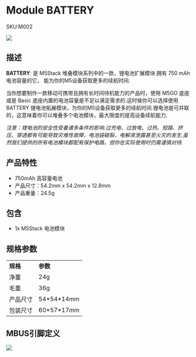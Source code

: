 # Module BATTERY

<el-tag effect="plain">SKU:M002</el-tag>

<div class="product_pic"><img src="assets/img/product_pics/module/battery/module_battery_01.webp"></div>

## 描述

**BATTERY**: 是 M5Stack 堆叠模块系列中的一款，锂电池扩展模块.拥有 750 mAh 电池容量的它， 能为你的M5设备获取更多的续航时间.

当你想要制作一款移动可携带且拥有长时间待机能力的产品时，使用 M5GO 底座或是 Basic 底座内置的电池容量是不足以满足需求的.这时候你可以选择使用 BATTERY 锂电池拓展模块，为你的M5设备获取更多的续航时间.锂电池是可并联的，这意味着你可以堆叠多个电池模块，最大限度的提高设备续航能力.

*注意：锂电池的安全性受着诸多条件的影响.过充电、过放电、过热、短路、挤压、穿透都有可能导致灾难性故障，电池袋破裂，电解液泄露甚至火灾的发生.虽然我们提供的所有电池模块都配有保护电路，但你在实际使用时仍需谨慎对待.*

## 产品特性

- 750mAh 高容量电池
- 产品尺寸：54.2mm x 54.2mm x 12.8mm
- 产品重量：24.5g

## 包含

-  1x M5Stack 电池模块

## 规格参数

<table>
   <tr style="font-weight:bold">
      <td>规格</td>
      <td>参数</td>
   </tr>
   <tr>
      <td>净重</td>
      <td>24g</td>
   </tr>
   <tr>
      <td>毛重</td>
      <td>36g</td>
   </tr>
   <tr>
      <td>产品尺寸</td>
      <td>54*54*14mm</td>
   </tr>
   <tr>
      <td>包装尺寸</td>
      <td>60*57*17mm</td>
   </tr>
 </table>


## MBUS引脚定义

<img src="assets\img\product_pics\module\module_bus.webp"/>

<script>

   var purchase_link = 'https://m5stack.com/collections/m5-module/products/battery-module';


   anchor_search(purchase_link);
   scrollFunc();

</script>